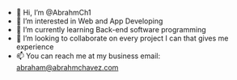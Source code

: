 - 👋 Hi, I’m @AbrahmCh1
- 👀 I’m interested in Web and App Developing
- 🌱 I’m currently learning Back-end software programming
- 💞️ I’m looking to collaborate on every project I can that gives me experience
- 📫 You can reach me at my business email: abraham@abrahmchavez.com

<!---
AbrahmCh1/AbrahmCh1 is a ✨ special ✨ repository because its `README.md` (this file) appears on your GitHub profile.
You can click the Preview link to take a look at your changes.
--->
